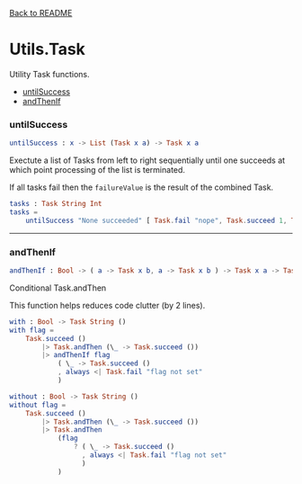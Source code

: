 [Back to README](../README.md)
# Utils.Task

Utility Task functions.

- [untilSuccess](#untilsuccess)
- [andThenIf](#andthenif)

### **untilSuccess**
```elm
untilSuccess : x -> List (Task x a) -> Task x a
```

Exectute a list of Tasks from left to right sequentially
until one succeeds at which point processing of the list is terminated.

If all tasks fail then the `failureValue` is the result of the combined Task.

```elm
tasks : Task String Int
tasks =
    untilSuccess "None succeeded" [ Task.fail "nope", Task.succeed 1, Task.fail "never gets executed", Task.succeed 2 ]
```

---

### **andThenIf**
```elm
andThenIf : Bool -> ( a -> Task x b, a -> Task x b ) -> Task x a -> Task x b
```

Conditional Task.andThen

This function helps reduces code clutter (by 2 lines).

```elm
with : Bool -> Task String ()
with flag =
    Task.succeed ()
        |> Task.andThen (\_ -> Task.succeed ())
        |> andThenIf flag
            ( \_ -> Task.succeed ()
            , always <| Task.fail "flag not set"
            )

without : Bool -> Task String ()
without flag =
    Task.succeed ()
        |> Task.andThen (\_ -> Task.succeed ())
        |> Task.andThen
            (flag
                ? ( \_ -> Task.succeed ()
                  , always <| Task.fail "flag not set"
                  )
            )
```

